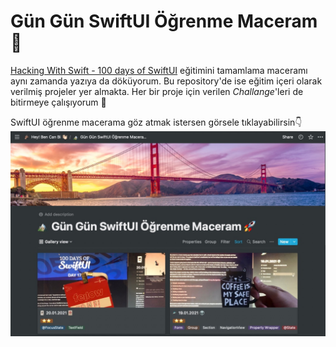 # Gün Gün SwiftUI Öğrenme Maceram 🚀
[Hacking With Swift - 100 days of SwiftUI](https://www.hackingwithswift.com/100/swiftui) eğitimini tamamlama maceramı aynı zamanda yazıya da döküyorum. Bu repository'de ise eğitim içeri olarak verilmiş projeler yer almakta. Her bir proje için verilen _Challange_'leri de bitirmeye çalışıyorum 🙌

SwiftUI öğrenme macerama göz atmak istersen görsele tıklayabilirsin👇
[![](Images/gungunswiftui.jpg)](https://canbi.me/gun-gun-swiftui-ogrenme-maceram)

